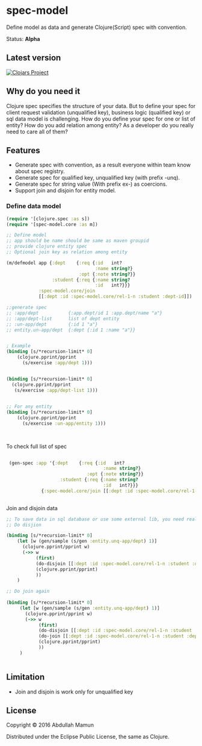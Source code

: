 # spec-model
 
Define model as data and generate Clojure(Script) spec with convention.    

  
Status: **Alpha** 

## Latest version 

[![Clojars Project](http://clojars.org/mamun/spec-model/latest-version.svg)](http://clojars.org/mamun/spec-model)  

## Why do you need it 
Clojure spec specifies the structure of your data. But to define your spec for client request validation (unqualified key), business logic (qualified key) or sql data model 
is challenging. How do you define your spec for one or list of entity? How do you add relation among entity? As a developer do you really need to care all of them?  
         
     

## Features
* Generate spec with convention, as a result everyone within team know about spec registry.
* Generate spec for qualified key, unqualified key (with prefix -unq). 
* Generate spec for string value (With prefix ex-) as coercions.     
* Support join and disjoin for entity model.
 


### Define data model 
```clj
(require '[clojure.spec :as s])
(require '[spec-model.core :as m])

;; Define model 
;; app should be name should be same as maven groupid 
;; provide clojure entity spec 
;; Optional join key as relation among entity 

(m/defmodel app {:dept    {:req {:id   int?
                                 :name string?}
                           :opt {:note string?}}
                 :student {:req {:name string?
                                 :id   int?}}}
            :spec-model.core/join
            [[:dept :id :spec-model.core/rel-1-n :student :dept-id]])

;;generate spec 
;; :app/dept           {:app.dept/id 1 :app.dept/name "a"}
;; :app/dept-list      list of dept entity  
;; :un-app/dept        {:id 1 "a"} 
;; entity.un-app/dept  {:dept {:id 1 :name "a"}}


; Example   
(binding [s/*recursion-limit* 0]
    (clojure.pprint/pprint
      (s/exercise :app/dept 1)))


(binding [s/*recursion-limit* 0]
  (clojure.pprint/pprint
   (s/exercise :app/dept-list 1)))
      

;; For any entity       
(binding [s/*recursion-limit* 0]
    (clojure.pprint/pprint
      (s/exercise :un-app/entity 1)))
      
      

```

To check full list of spec
```clj
 
 (gen-spec :app '{:dept    {:req {:id   int?
                                    :name string?}
                              :opt {:note string?}}
                    :student {:req {:name string?
                                    :id   int?}}}
             {:spec-model.core/join [[:dept :id :spec-model.core/rel-1-n :student :dept-id]]})
 
 ```
 
 
 Join and disjoin data 
 ```clj
 ;; To save data in sql database or use some external lib, you need really destructe data 
 ;; Do disjion 
 
 (binding [s/*recursion-limit* 0]
     (let [w (gen/sample (s/gen :entity.unq-app/dept) 1)]
       (clojure.pprint/pprint w)
       (->> w
            (first)
            (do-disjoin [[:dept :id :spec-model.core/rel-1-n :student :dept-id]])
            (clojure.pprint/pprint)
            ))
     )

 ;; Do join again
  
 (binding [s/*recursion-limit* 0]
      (let [w (gen/sample (s/gen :entity.unq-app/dept) 1)]
        (clojure.pprint/pprint w)
        (->> w
             (first)
             (do-disjoin [[:dept :id :spec-model.core/rel-1-n :student :dept-id]])
             (do-join [[:dept :id :spec-model.core/rel-1-n :student :dept-id]])
             (clojure.pprint/pprint)
             ))
      )

 
 
 ```
 
 ## Limitation
  
 * Join and disjoin is work only for unqualified key
 
  
 ## License
 
 Copyright © 2016 Abdullah Mamun
 
 Distributed under the Eclipse Public License, the same as Clojure.